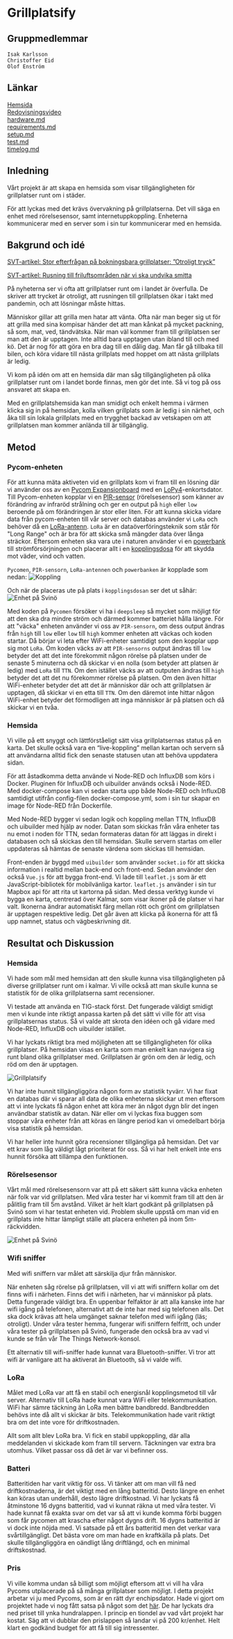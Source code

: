 # Grillplatsify
## Gruppmedlemmar
    Isak Karlsson  
    Christoffer Eid  
    Olof Enström

## Länkar
[Hemsida](http://51.75.72.157:1880/uibuilder/)  
[Redovisningsvideo](https://www.youtube.com/watch?v=DyxquM1nRa0)  
[hardware.md](doc/hardware.md)  
[requirements.md](doc/requirements.md)  
[setup.md](doc/setup.md)  
[test.md](doc/test.md)  
[timelog.md](doc/timelog.md)

## Inledning
Vårt projekt är att skapa en hemsida som visar tillgängligheten för grillplatser runt om i städer. 

För att lyckas med det krävs övervakning på grillplatserna. Det vill säga en enhet med rörelsesensor, samt internetuppkoppling. Enheterna kommunicerar med en server som i sin tur kommunicerar med en hemsida.


## Bakgrund och idé
[SVT-artikel: Stor efterfrågan på bokningsbara grillplatser: ”Otroligt tryck”](https://www.svt.se/nyheter/lokalt/skane/stor-efterfragan-pa-bokningsbara-grillplatser)

[SVT-artikel: Rusning till friluftsområden när vi ska undvika smitta](https://www.svt.se/nyheter/lokalt/smaland/trangt-pa-friluftsomraden-nar-vi-ska-undvika-smitta)

På nyheterna ser vi ofta att grillplatser runt om i landet är överfulla. De skriver att trycket är otroligt, att rusningen till grillplatsen ökar i takt med pandemin, och att lösningar måste hittas. 

Människor gillar att grilla men hatar att vänta. Ofta när man beger sig ut för att grilla med sina kompisar händer det att man kånkat på mycket packning, så som, mat, ved, tändvätska. När man väl kommer fram till grillplatsen ser man att den är upptagen. Inte alltid bara upptagen utan ibland till och med kö. Det är nog för att göra en bra dag till en dålig dag. Man får gå tillbaka till bilen, och köra vidare till nästa grillplats med hoppet om att nästa grillplats är ledig. 

Vi kom på idén om att en hemsida där man såg tillgängligheten på olika grillplatser runt om i landet borde finnas, men gör det inte. Så vi tog på oss ansvaret att skapa en. 

Med en grillplatshemsida kan man smidigt och enkelt hemma i värmen klicka sig in på hemsidan, kolla vilken grillplats som är ledig i sin närhet, och åka till sin lokala grillplats med en trygghet backad av vetskapen om att grillplatsen man kommer anlända till är tillgänglig. 


## Metod

### Pycom-enheten
För att kunna mäta aktiveten vid en grillplats kom vi fram till en lösning där vi använder oss av en [Pycom Expansionboard](doc/hardware.md) med en [LoPy4](doc/hardware.md)-enkortsdator. Till Pycom-enheten kopplar vi en [PIR-sensor](doc/hardware.md) (rörelsesensor) som känner av förändring av infraröd strålning och ger en output på `high` eller `low` beroende på om förändringen är stor eller liten. För att kunna skicka vidare data från pycom-enheten till vår server och databas använder vi `LoRa` och behöver då en [LoRa-antenn](doc/hardware.md#lora-antenn). `LoRa` är en dataöverföringsteknik som står för "Long Range" och är bra för att skicka små mängder data över långa sträckor. Eftersom enheten ska vara ute i naturen använder vi en [powerbank](doc/hardware.md) till strömförsörjningen och placerar allt i en [kopplingsdosa](doc/hardware.md) för att skydda mot väder, vind och vatten. 

`Pycomen`, `PIR-sensorn`, `LoRa-antennen` och `powerbanken` är kopplade som nedan:
![Koppling](img/koppling.jpg)

Och när de placeras ute på plats i `kopplingsdosan` ser det ut såhär:
![Enhet på Svinö](img/enhetpasvino.jpg "Enhet utplacerad på Svinö")

Med koden på `Pycomen` försöker vi ha i `deepsleep` så mycket som möjligt för att den ska dra mindre ström och därmed kommer batteriet hålla längre. För att "väcka" enheten använder vi oss av `PIR-sensorn`, om dess output ändras från `high` till `low` eller `low` till `high` kommer enheten att väckas och koden startar. Då börjar vi leta efter WiFi-enheter samtidigt som den kopplar upp sig mot `LoRa`. Om koden väcks av att `PIR-sensorns` output ändras till `low` betyder det att det inte förekommit någon rörelse på platsen under de senaste 5 minuterna och då skickar vi en nolla (som betyder att platsen är ledig) med `LoRa` till `TTN`. Om den istället väcks av att outputen ändras till `high` betyder det att det nu förekommer rörelse på platsen. Om den även hittar WiFi-enheter betyder det att det är människor där och att grillplatsen är upptagen, då skickar vi en etta till `TTN`. Om den däremot inte hittar någon WiFi-enhet betyder det förmodligen att inga människor är på platsen och då skickar vi en tvåa. 


### Hemsida
Vi ville på ett snyggt och lättförståeligt sätt visa grillplatsernas status på en karta. Det skulle också vara en “live-koppling” mellan kartan och servern så att användarna alltid fick den senaste statusen utan att behöva uppdatera sidan.

För att åstadkomma detta använde vi Node-RED och InfluxDB som körs i Docker. Pluginen för InfluxDB och uibuilder används också i Node-RED. Med docker-compose kan vi sedan starta upp både Node-RED och InfluxDB samtidigt utifrån config-filen docker-compose.yml, som i sin tur skapar en image för Node-RED från Dockerfile.

Med Node-RED bygger vi sedan logik och koppling mellan TTN, InfluxDB och uibuilder med hjälp av noder. Datan som skickas från våra enheter tas nu emot i noden för TTN, sedan formateras datan för att läggas in direkt i databasen och så skickas den till hemsidan. Skulle servern startas om eller uppdateras så hämtas de senaste värdena som skickas till hemsidan.

Front-enden är byggd med `uibuilder` som använder `socket.io` för att skicka information i realtid mellan back-end och front-end. Sedan använder den också `Vue.js` för att bygga front-end. Vi lade till `leaflet.js` som är ett JavaScript-bibliotek för mobilvänliga kartor. `leaflet.js` använder i sin tur Mapbox api för att rita ut kartorna på sidan. Med dessa verktyg kunde vi bygga en karta, centrerad över Kalmar, som visar ikoner på de platser vi har valt. Ikonerna ändrar automatiskt färg mellan rött och grönt om grillplatsen är upptagen respektive ledig. Det går även att klicka på ikonerna för att få upp namnet, status och vägbeskrivning dit.

## Resultat och Diskussion
### Hemsida
Vi hade som mål med hemsidan att den skulle kunna visa tillgängligheten på diverse grillplatser runt om i kalmar. Vi ville också att man skulle kunna se statistik för de olika grillplatserna samt recensioner. 

Vi testade att använda en TIG-stack först. Det fungerade väldigt smidigt men vi kunde inte riktigt anpassa karten på det sätt vi ville för att visa grillplatsernas status. Så vi valde att skrota den idéen och gå vidare med Node-RED, InfluxDB och uibuilder istället.

Vi har lyckats riktigt bra med möjligheten att se tillgängligheten för olika grillplatser. På hemsidan visas en karta som man enkelt kan navigera sig runt bland olika grillplatser med. Grillplatsen är grön om den är ledig, och röd om den är upptagen.

![Grillplatsify](img/hemsida.png)

Vi har inte hunnit tillgängliggöra någon form av statistik tyvärr. Vi har fixat en databas där vi sparar all data de olika enheterna skickar ut men eftersom att vi inte lyckats få någon enhet att köra mer än något dygn blir det ingen användbar statistik av datan. När eller om vi lyckas fixa buggen som stoppar våra enheter från att köras en längre period kan vi omedelbart börja visa statistik på hemsidan. 

Vi har heller inte hunnit göra recensioner tillgängliga på hemsidan. Det var ett krav som låg väldigt lågt prioriterat för oss. Så vi har helt enkelt inte ens hunnit försöka att tillämpa den funktionen. 

### Rörelsesensor
Vårt mål med rörelsesensorn var att på ett säkert sätt kunna väcka enheten när folk var vid grillplatsen. Med våra tester har vi kommit fram till att den är pålitlig fram till 5m avstånd. Vilket är helt klart godkänt på grillplatsen på Svinö som vi har testat enheten vid. Problem skulle uppstå om man vid en grillplats inte hittar lämpligt ställe att placera enheten på inom 5m-räckvidden.

![Enhet på Svinö](img/enhetpasvino.jpg "Enhet utplacerad på Svinö")

### Wifi sniffer
Med wifi sniffern var målet att särskilja djur från människor. 

När enheten såg rörelse på grillplatsen, vill vi att wifi sniffern kollar om det finns wifi i närheten. Finns det wifi i närheten, har vi människor på plats. Detta fungerade väldigt bra. En uppenbar felfaktor är att alla kanske inte har wifi igång på telefonen, alternativt att de inte har med sig telefonen alls. Det ska dock krävas att hela umgänget saknar telefon med wifi igång (läs; otroligt). Under våra tester hemma, fungerar wifi sniffern felfritt, och under våra tester på grillplatsen på Svinö, fungerade den också bra av vad vi kunde se från vår The Things Network-konsol. 

Ett alternativ till wifi-sniffer hade kunnat vara Bluetooth-sniffer. Vi tror att wifi är vanligare att ha aktiverat än Bluetooth, så vi valde wifi. 
### LoRa
Målet med LoRa var att få en stabil och energisnål kopplingsmetod till vår server. Alternativ till LoRa hade kunnat vara WiFi eller telekommunikation. WiFi har sämre täckning än LoRa men bättre bandbredd. Bandbredden behövs inte då allt vi skickar är bits. Telekommunikation hade varit riktigt bra om det inte vore för driftkostnaden. 

Allt som allt blev LoRa bra. Vi fick en stabil uppkoppling, där alla meddelanden vi skickade kom fram till servern. Täckningen var extra bra utomhus. Vilket passar oss då det är var vi befinner oss. 
### Batteri
Batteritiden har varit viktig för oss. Vi tänker att om man vill få ned driftkostnaderna, är det viktigt med en lång batteritid. Desto längre en enhet kan köras utan underhåll, desto lägre driftkostnad. Vi har lyckats få åtminstone 16 dygns batteritid, vad vi kunnat räkna ut med våra tester. Vi hade kunnat få exakta svar om det var så att vi kunde komma förbi buggen som får pycomen att krascha efter något dygns drift. 16 dygns batteritid är vi dock inte nöjda med. Vi satsade på ett års batteritid men det verkar vara svårtillgängligt. Det bästa vore om man hade en kraftkälla på plats. Det skulle tillgängliggöra en oändligt lång driftlängd, och en minimal driftskostnad. 
### Pris
Vi ville komma undan så billigt som möjligt eftersom att vi vill ha våra Pycoms utplacerade på så många grillplatser som möjligt. I detta projekt arbetar vi ju med Pycoms, som är en rätt dyr enchipsdator. Hade vi gjort om projektet hade vi nog fått satsa på något som det [här](https://www.thethingsnetwork.org/labs/story/build-the-cheapest-possible-node-yourself). De har lyckats dra ned priset till ynka hundralappen. I princip en tiondel av vad vårt projekt har kostat. Säg att vi dubblar den prislappen så landar vi på 200 kr/enhet. Helt klart en godkänd budget för att få till sig intressenter. 